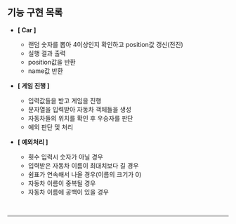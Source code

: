 ## 기능 구현 목록

- **[ Car ]**
    - 랜덤 숫자를 뽑아 4이상인지 확인하고 position값 갱신(전진)
    - 실행 결과 출력
    - position값을 반환
    - name값 반환


- **[ 게임 진행 ]**
    - 입력값들을 받고 게임을 진행
    - 문자열을 입력받아 자동차 객체들을 생성
    - 자동차들의 위치를 확인 후 우승자를 판단
    - 예외 판단 및 처리


- **[ 예외처리 ]**
    - 횟수 입력시 숫자가 아닐 경우
    - 입력받은 자동차 이름이 최대치보다 길 경우
    - 쉼표가 연속해서 나올 경우(이름의 크기가 0)
    - 자동차 이름이 중복될 경우
    - 자동차 이름에 공백이 있을 경우

<br>

---
